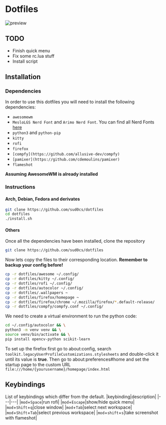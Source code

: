 # Dotfiles
![preview](./resources/preview.png "Preview")

## TODO
- Finish quick menu
- Fix some rc.lua stuff
- Install script
## Installation
### Dependencies
In order to use this dotfiles you will need to install the following dependencies:
- `awesomewm`
- `MesloLGS Nerd Font` and `Arimo Nerd Font`. You can find all Nerd Fonts [here](https://www.nerdfonts.com/)
- `python3` and `python-pip`
- `kitty`
- `rofi`
- `firefox`
- `[compfy](https://github.com/allusive-dev/compfy)`
- `[pamixer](https://github.com/cdemoulins/pamixer)`
- `flameshot`

<b>Assuming AwesomeWM is already installed</b>

### Instructions

#### Arch, Debian, Fedora and derivates

```bash
git clone https://github.com/sud0cs/dotfiles
cd dotfiles
./install.sh
```
#### Others

Once all the dependencies have been installed, clone the repository

```bash
git clone https://github.com/sud0cs/dotfiles
```
Now lets copy the files to their corresponding location. <b> Remember to backup your config before!</b>

```bash
cp -r dotfiles/awesome ~/.config/
cp -r dotfiles/kitty ~/.config/
cp -r dotfiles/rofi ~/.config/
cp -r dotfiles/autocolor ~/.config/
cp -r dotfiles/.wallpapers ~
cp -r dotfiles/firefox/homepage ~
cp -r dotfiles/firefox/chrome ~/.mozilla/firefox/*.default-release/
cp -r dotfiles/compfy/compfy.conf ~/.config/
```

We need to create a virtual environment to run the python code:

```bash
cd ~/.config/autocolor && \
python3 -m venv venv && \
source venv/bin/activate && \
pip install opencv-python scikit-learn
```

To set up the firefox first go to about:config, search `toolkit.legacyUserProfileCustomizations.stylesheets` and double-click it until its value is <b>true</b>. Then go to about:preferences#home and set the startup page to the custom URL `file:///home/{yourusername}/homepage/index.html`

## Keybindings
List of keybindings which differ from the default.
|keybinding|description|
|---|---|
|`mod`+`Space`|run rofi|
|`mod`+`Escape`|show/hide quick menu|
|`mod`+`Shift`+`q`|close window|
|`mod`+`Tab`|select next workspace|
|`mod`+`Shift`+`Tab`|select previous workspace|
|`mod`+`shift`+`s`|take screenshot with flameshot|
